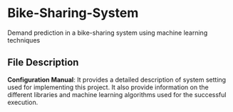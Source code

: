 # Bike-Sharing-System
Demand prediction in a bike-sharing system using machine learning techniques

## File Description
**Configuration Manual**: It provides a detailed description of system setting used for implementing this project. It also provide information on the different libraries and machine learning algorithms used for the successful execution.

